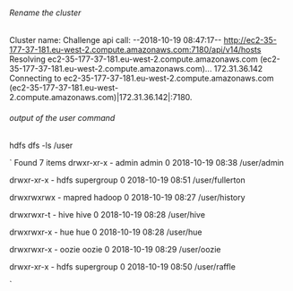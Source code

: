 ###### Rename the cluster

Cluster name: Challenge
api call: --2018-10-19 08:47:17--  http://ec2-35-177-37-181.eu-west-2.compute.amazonaws.com:7180/api/v14/hosts
Resolving ec2-35-177-37-181.eu-west-2.compute.amazonaws.com (ec2-35-177-37-181.eu-west-2.compute.amazonaws.com)... 172.31.36.142
Connecting to ec2-35-177-37-181.eu-west-2.compute.amazonaws.com (ec2-35-177-37-181.eu-west-2.compute.amazonaws.com)|172.31.36.142|:7180.

###### output of the user command


hdfs dfs -ls /user


`
Found 7 items
drwxr-xr-x   - admin  admin               0 2018-10-19 08:38 /user/admin

drwxr-xr-x   - hdfs   supergroup          0 2018-10-19 08:51 /user/fullerton

drwxrwxrwx   - mapred hadoop              0 2018-10-19 08:27 /user/history

drwxrwxr-t   - hive   hive                0 2018-10-19 08:28 /user/hive

drwxrwxr-x   - hue    hue                 0 2018-10-19 08:28 /user/hue

drwxrwxr-x   - oozie  oozie               0 2018-10-19 08:29 /user/oozie

drwxr-xr-x   - hdfs   supergroup          0 2018-10-19 08:50 /user/raffle

`